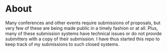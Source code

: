 # About
Many conferences and other events require submissions of proposals, but very few of these are being made public in a timely fashion or at all. Plus, many of these submission systems have technical issues or do not provide submitters with a copy of their submission. I have thus started this repo to keep track of my submissions to such closed systems.
